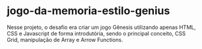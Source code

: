 # jogo-da-memoria-estilo-genius
Nesse projeto, o desafio era criar um jogo Gênesis utilizando apenas HTML, CSS e Javascript de forma introdutória, sendo o principal conceito, CSS Grid, manipulação de Array e Arrow Functions.
